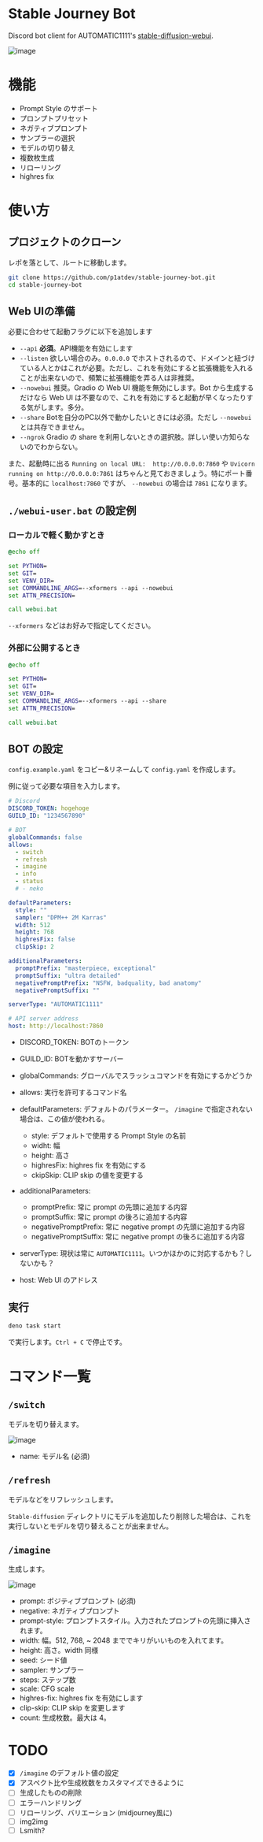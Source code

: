# Stable Journey Bot

Discord bot client for AUTOMATIC1111's [stable-diffusion-webui](https://github.com/AUTOMATIC1111/stable-diffusion-webui).


![image](https://user-images.githubusercontent.com/60182057/223954423-3cc031fc-ca7a-4cd3-a377-c54302eabdae.jpg)


# 機能

- Prompt Style のサポート
- プロンプトプリセット
- ネガティブプロンプト
- サンプラーの選択
- モデルの切り替え
- 複数枚生成
- リローリング
- highres fix

# 使い方

## プロジェクトのクローン
レポを落として、ルートに移動します。

```bash
git clone https://github.com/p1atdev/stable-journey-bot.git
cd stable-journey-bot
```

## Web UIの準備

必要に合わせて起動フラグに以下を追加します

- `--api` **必須**。API機能を有効にします
- `--listen` 欲しい場合のみ。`0.0.0.0` でホストされるので、ドメインと紐づけている人とかはこれが必要。ただし、これを有効にすると拡張機能を入れることが出来ないので、頻繁に拡張機能を弄る人は非推奨。
- `--nowebui` 推奨。Gradio の Web UI 機能を無効にします。Bot から生成するだけなら Web UI は不要なので、これを有効にすると起動が早くなったりする気がします。多分。
- `--share` Botを自分のPC以外で動かしたいときには必須。ただし `--nowebui` とは共存できません。
- `--ngrok` Gradio の share を利用しないときの選択肢。詳しい使い方知らないのでわからない。

また、起動時に出る `Running on local URL:  http://0.0.0.0:7860` や `Uvicorn running on http://0.0.0.0:7861` はちゃんと見ておきましょう。特にポート番号。基本的に `localhost:7860` ですが、 `--nowebui` の場合は `7861` になります。

## `./webui-user.bat` の設定例

### ローカルで軽く動かすとき

```bat
@echo off

set PYTHON=
set GIT=
set VENV_DIR=
set COMMANDLINE_ARGS=--xformers --api --nowebui
set ATTN_PRECISION=

call webui.bat
```

`--xformers` などはお好みで指定してください。

### 外部に公開するとき

```bat
@echo off

set PYTHON=
set GIT=
set VENV_DIR=
set COMMANDLINE_ARGS=--xformers --api --share
set ATTN_PRECISION=

call webui.bat
```

## BOT の設定

`config.example.yaml` をコピー&リネームして `config.yaml` を作成します。

例に従って必要な項目を入力します。

```yaml
# Discord
DISCORD_TOKEN: hogehoge
GUILD_ID: "1234567890"

# BOT
globalCommands: false
allows:
  - switch
  - refresh
  - imagine
  - info
  - status
  # - neko

defaultParameters:
  style: ""
  sampler: "DPM++ 2M Karras"
  width: 512
  height: 768
  highresFix: false 
  clipSkip: 2 

additionalParameters:
  promptPrefix: "masterpiece, exceptional"
  promptSuffix: "ultra detailed"
  negativePromptPrefix: "NSFW, badquality, bad anatomy"
  negativePromptSuffix: ""

serverType: "AUTOMATIC1111"

# API server address
host: http://localhost:7860
```

- DISCORD_TOKEN: BOTのトークン
- GUILD_ID: BOTを動かすサーバー
- globalCommands: グローバルでスラッシュコマンドを有効にするかどうか
- allows: 実行を許可するコマンド名
  
- defaultParameters: デフォルトのパラメーター。 `/imagine` で指定されない場合は、この値が使われる。
  - style: デフォルトで使用する Prompt Style の名前
  - widht: 幅
  - height: 高さ
  - highresFix: highres fix を有効にする
  - ckipSkip: CLIP skip の値を変更する

- additionalParameters:
  - promptPrefix: 常に prompt の先頭に追加する内容
  - promptSuffix: 常に prompt の後ろに追加する内容
  - negativePromptPrefix: 常に negative prompt の先頭に追加する内容
  - negativePromptSuffix: 常に negative prompt の後ろに追加する内容

- serverType: 現状は常に `AUTOMATIC1111`。いつかほかのに対応するかも？しないかも？

- host: Web UI のアドレス

## 実行

```bash
deno task start
```

で実行します。`Ctrl + C` で停止です。

# コマンド一覧

## `/switch`

モデルを切り替えます。

![image](https://user-images.githubusercontent.com/60182057/223106074-854f2f98-efd8-400b-a8ec-9971a02621da.jpg)


- name: モデル名 (必須)

## `/refresh`

モデルなどをリフレッシュします。

`Stable-diffusion` ディレクトリにモデルを追加したり削除した場合は、これを実行しないとモデルを切り替えることが出来ません。

## `/imagine`

生成します。

![image](https://user-images.githubusercontent.com/60182057/223117900-97202b90-8f1c-4629-888e-8e99dd683bb7.jpg)

- prompt: ポジティブプロンプト (必須)
- negative: ネガティブプロンプト
- prompt-style: プロンプトスタイル。入力されたプロンプトの先頭に挿入されます。
- width: 幅。512, 768, ~ 2048 まででキリがいいものを入れてます。
- height: 高さ。width 同様
- seed: シード値
- sampler: サンプラー
- steps: ステップ数
- scale: CFG scale
- highres-fix: highres fix を有効にします
- clip-skip: CLIP skip を変更します
- count: 生成枚数。最大は 4。


# TODO

- [x] `/imagine` のデフォルト値の設定
- [x] アスペクト比や生成枚数をカスタマイズできるように
- [ ] 生成したものの削除
- [ ] エラーハンドリング
- [ ] リローリング、バリエーション (midjourney風に)
- [ ] img2img
- [ ] Lsmith?
